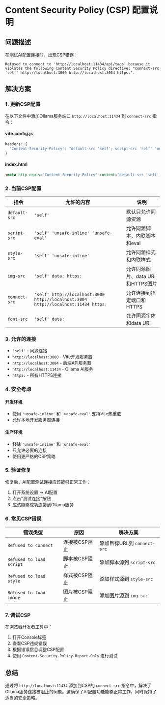 # Content Security Policy (CSP) 配置说明

## 问题描述

在测试AI配置连接时，出现CSP错误：
```
Refused to connect to 'http://localhost:11434/api/tags' because it violates the following Content Security Policy directive: "connect-src 'self' http://localhost:3000 http://localhost:3004 https:".
```

## 解决方案

### 1. 更新CSP配置

在以下文件中添加Ollama服务端口 `http://localhost:11434` 到 `connect-src` 指令：

#### vite.config.js
```javascript
headers: {
  'Content-Security-Policy': "default-src 'self'; script-src 'self' 'unsafe-inline' 'unsafe-eval'; style-src 'self' 'unsafe-inline'; img-src 'self' data: https:; connect-src 'self' http://localhost:3000 http://localhost:3004 http://localhost:11434 https:; font-src 'self' data:;"
}
```

#### index.html
```html
<meta http-equiv="Content-Security-Policy" content="default-src 'self'; script-src 'self' 'unsafe-inline' 'unsafe-eval'; style-src 'self' 'unsafe-inline'; img-src 'self' data: https:; connect-src 'self' http://localhost:3000 http://localhost:3004 http://localhost:11434 https:; font-src 'self' data:;" />
```

### 2. 当前CSP配置

| 指令 | 允许的内容 | 说明 |
|------|-----------|------|
| `default-src` | `'self'` | 默认只允许同源资源 |
| `script-src` | `'self' 'unsafe-inline' 'unsafe-eval'` | 允许同源脚本、内联脚本和eval |
| `style-src` | `'self' 'unsafe-inline'` | 允许同源样式和内联样式 |
| `img-src` | `'self' data: https:` | 允许同源图片、data URI和HTTPS图片 |
| `connect-src` | `'self' http://localhost:3000 http://localhost:3004 http://localhost:11434 https:` | 允许连接到指定端口和HTTPS |
| `font-src` | `'self' data:` | 允许同源字体和data URI |

### 3. 允许的连接

- `'self'` - 同源连接
- `http://localhost:3000` - Vite开发服务器
- `http://localhost:3004` - 后端API服务器
- `http://localhost:11434` - Ollama AI服务
- `https:` - 所有HTTPS连接

### 4. 安全考虑

#### 开发环境
- 使用 `'unsafe-inline'` 和 `'unsafe-eval'` 支持Vite热重载
- 允许本地开发服务器连接

#### 生产环境
- 移除 `'unsafe-inline'` 和 `'unsafe-eval'`
- 只允许必要的连接
- 使用更严格的CSP策略

### 5. 验证修复

修复后，AI配置测试连接应该能够正常工作：

1. 打开系统设置 → AI配置
2. 点击"测试连接"按钮
3. 应该能够成功连接到Ollama服务

### 6. 常见CSP错误

| 错误类型 | 原因 | 解决方案 |
|---------|------|---------|
| `Refused to connect` | 连接被CSP阻止 | 添加目标URL到 `connect-src` |
| `Refused to load script` | 脚本被CSP阻止 | 添加脚本源到 `script-src` |
| `Refused to load style` | 样式被CSP阻止 | 添加样式源到 `style-src` |
| `Refused to load image` | 图片被CSP阻止 | 添加图片源到 `img-src` |

### 7. 调试CSP

在浏览器开发者工具中：
1. 打开Console标签
2. 查看CSP违规错误
3. 根据错误信息调整CSP配置
4. 使用 `Content-Security-Policy-Report-Only` 进行测试

## 总结

通过将 `http://localhost:11434` 添加到CSP的 `connect-src` 指令中，解决了Ollama服务连接被阻止的问题。这确保了AI配置功能能够正常工作，同时保持了适当的安全策略。
